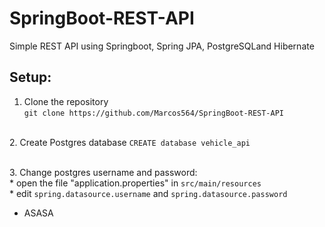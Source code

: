 # SpringBoot-REST-API
Simple REST API using Springboot, Spring JPA, PostgreSQLand Hibernate

## Setup:
1. Clone the repository <br>
   `git clone https://github.com/Marcos564/SpringBoot-REST-API`

<br> 2. Create Postgres database
   `CREATE database vehicle_api`

<br> 3. Change postgres username and password:  <br>
     * open the file "application.properties" in `src/main/resources` <br>
     * edit `spring.datasource.username` and `spring.datasource.password` 

* ASASA
